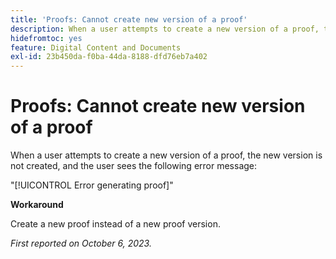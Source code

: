 ```yaml
---
title: 'Proofs: Cannot create new version of a proof'
description: When a user attempts to create a new version of a proof, the new version is not created, and the user sees an error message.
hidefromtoc: yes
feature: Digital Content and Documents
exl-id: 23b450da-f0ba-44da-8188-dfd76eb7a402
---
```

# Proofs: Cannot create new version of a proof

When a user attempts to create a new version of a proof, the new version is not created, and the user sees the following error message:

"[!UICONTROL Error generating proof]"

**Workaround**

Create a new proof instead of a new proof version.

_First reported on October 6, 2023._
